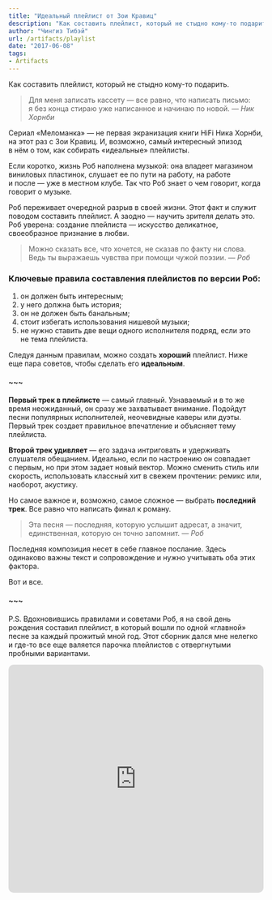 ```yaml
---
title: "Идеальный плейлист от Зои Кравиц"
description: "Как составить плейлист, который не стыдно кому-то подарить."
author: "Чингиз Тибэй"
url: /artifacts/playlist
date: "2017-06-08"
tags: 
- Artifacts
---
```


<div class="wide">

Как составить плейлист, который не&nbsp;стыдно кому-то подарить.

> Для меня записать кассету&nbsp;&mdash; все равно, что написать письмо: я&nbsp;без конца стираю уже написанное и&nbsp;начинаю по&nbsp;новой. *&mdash;&nbsp;Ник Хорнби*

Сериал &laquo;Меломанка&raquo;&nbsp;&mdash; не&nbsp;первая экранизация книги HiFi Ника Хорнби, на&nbsp;этот раз с&nbsp;Зои Кравиц. И, возможно, самый интересный эпизод в&nbsp;нём о&nbsp;том, как собирать &laquo;идеальные&raquo; плейлисты.

Если коротко, жизнь Роб наполнена музыкой: она владеет магазином виниловых пластинок, слушает ее&nbsp;по&nbsp;пути на&nbsp;работу, на&nbsp;работе и&nbsp;после&nbsp;&mdash; уже в&nbsp;местном клубе. Так что Роб знает о&nbsp;чем говорит, когда говорит о&nbsp;музыке.

Роб переживает очередной разрыв в&nbsp;своей жизни. Этот факт и&nbsp;служит поводом составить плейлист. А&nbsp;заодно&nbsp;&mdash; научить зрителя делать это. Роб уверена: создание плейлиста&nbsp;&mdash; искусство деликатное, своеобразное признание в&nbsp;любви.


> Можно сказать все, что хочется, не&nbsp;сказав по&nbsp;факту ни&nbsp;слова. Ведь ты&nbsp;выражаешь чувства при помощи чужой поэзии. *&mdash;&nbsp;Роб*

### Ключевые правила составления плейлистов по&nbsp;версии Роб:

1. он&nbsp;должен быть интересным;
2. у&nbsp;него должна быть история;
3. он&nbsp;не&nbsp;должен быть банальным;
4. стоит избегать использования нишевой музыки;
5. не&nbsp;нужно ставить две вещи одного исполнителя подряд, если это не&nbsp;тема плейлиста.

Следуя данным правилам, можно создать **хороший** плейлист. Ниже еще пара советов, чтобы сделать его **идеальным**.

#### ~~~

**Первый трек в&nbsp;плейлисте**&nbsp;&mdash; самый главный. Узнаваемый и&nbsp;в&nbsp;то&nbsp;же время неожиданный, он&nbsp;сразу&nbsp;же захватывает внимание. Подойдут песни популярных исполнителей, неочевидные каверы или дуэты. Первый трек создает правильное впечатление и&nbsp;объясняет тему плейлиста.

**Второй трек удивляет**&nbsp;&mdash; его задача интриговать и&nbsp;удерживать слушателя обещанием. Идеально, если по&nbsp;настроению он&nbsp;совпадает с&nbsp;первым, но&nbsp;при этом задает новый вектор. Можно сменить стиль или скорость, использовать классный хит в&nbsp;свежем прочтении: ремикс или, наоборот, акустику.

Но&nbsp;самое важное&nbsp;и, возможно, самое сложное&nbsp;&mdash; выбрать **последний трек**. Все равно что написать финал к&nbsp;роману.

> Эта песня&nbsp;&mdash; последняя, которую услышит адресат, а&nbsp;значит, единственная, которую он&nbsp;точно запомнит. *&mdash; Роб*

Последняя композиция несет в&nbsp;себе главное послание. Здесь одинаково важны текст и&nbsp;сопровождение и&nbsp;нужно учитывать оба этих фактора.

Вот и&nbsp;все.

#### ~~~

P.S. Вдохновившись правилами и&nbsp;советами Роб, я&nbsp;на&nbsp;свой день рождения составил плейлист, в&nbsp;который вошли по&nbsp;одной &laquo;главной&raquo; песне за&nbsp;каждый прожитый мной год. Этот сборник дался мне нелегко и&nbsp;где-то все еще валяется парочка плейлистов с&nbsp;отвергнутыми пробными вариантами.

</div>

<iframe allow="autoplay *; encrypted-media *; fullscreen *; clipboard-write" frameborder="0" height="450" style="width:100%;max-width:660px;overflow:hidden;border-radius:10px;" sandbox="allow-forms allow-popups allow-same-origin allow-scripts allow-storage-access-by-user-activation allow-top-navigation-by-user-activation" src="https://embed.music.apple.com/kz/playlist/quintessence-19/pl.u-qxylK05C0gvjdk?theme=light"></iframe>
